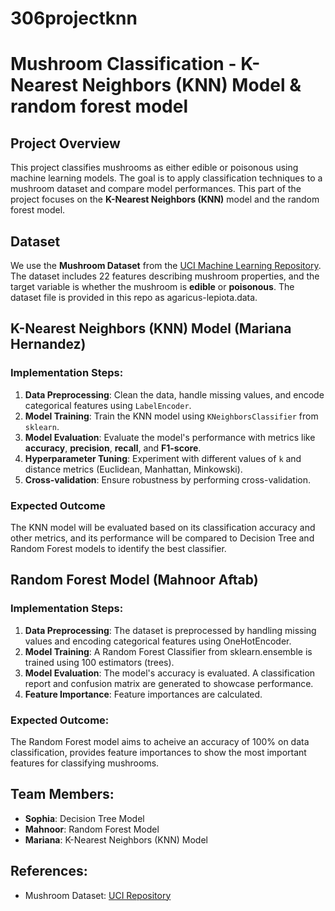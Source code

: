 # 306projectknn
# Mushroom Classification - K-Nearest Neighbors (KNN) Model & random forest model

## Project Overview
This project classifies mushrooms as either edible or poisonous using machine learning models. The goal is to apply classification techniques to a mushroom dataset and compare model performances. This part of the project focuses on the **K-Nearest Neighbors (KNN)** model and the random forest model.

## Dataset
We use the **Mushroom Dataset** from the [UCI Machine Learning Repository](https://archive.ics.uci.edu/ml/datasets/Mushroom). The dataset includes 22 features describing mushroom properties, and the target variable is whether the mushroom is **edible** or **poisonous**. The dataset file is provided in this repo as agaricus-lepiota.data.

## K-Nearest Neighbors (KNN) Model (Mariana Hernandez)

### Implementation Steps:
1. **Data Preprocessing**: Clean the data, handle missing values, and encode categorical features using `LabelEncoder`.
2. **Model Training**: Train the KNN model using `KNeighborsClassifier` from `sklearn`.
3. **Model Evaluation**: Evaluate the model's performance with metrics like **accuracy**, **precision**, **recall**, and **F1-score**.
4. **Hyperparameter Tuning**: Experiment with different values of `k` and distance metrics (Euclidean, Manhattan, Minkowski).
5. **Cross-validation**: Ensure robustness by performing cross-validation.

### Expected Outcome
The KNN model will be evaluated based on its classification accuracy and other metrics, and its performance will be compared to Decision Tree and Random Forest models to identify the best classifier.

## Random Forest Model (Mahnoor Aftab)

### Implementation Steps:
1. **Data Preprocessing**: The dataset is preprocessed by handling missing values and encoding categorical features using OneHotEncoder.
2. **Model Training**: A Random Forest Classifier from sklearn.ensemble is trained using 100 estimators (trees).
3. **Model Evaluation**: The model's accuracy is evaluated. A classification report and confusion matrix are generated to showcase performance.
4. **Feature Importance**: Feature importances are calculated.

### Expected Outcome:
The Random Forest model aims to acheive an accuracy of 100% on data classification,  provides feature importances to show the most important features for classifying mushrooms.

## Team Members:
- **Sophia**: Decision Tree Model
- **Mahnoor**: Random Forest Model
- **Mariana**: K-Nearest Neighbors (KNN) Model 

## References:
- Mushroom Dataset: [UCI Repository](https://archive.ics.uci.edu/ml/datasets/Mushroom)
